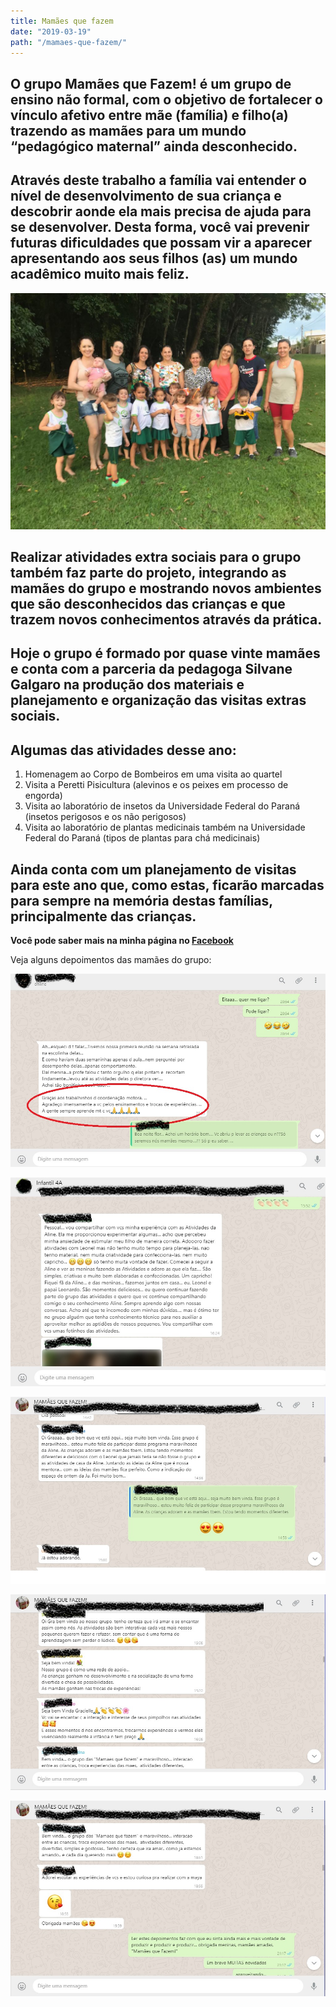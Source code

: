 ```yaml
---
title: Mamães que fazem
date: "2019-03-19"
path: "/mamaes-que-fazem/"
---
```


## O grupo **Mamães que Fazem!** é um grupo de ensino não formal, com o objetivo de fortalecer o vínculo afetivo entre mãe (família) e filho(a) trazendo as mamães para um mundo “pedagógico maternal” ainda desconhecido. 

## Através deste trabalho a família vai entender o nível de desenvolvimento de sua criança e descobrir aonde ela mais precisa de ajuda para se desenvolver. Desta forma, você vai prevenir futuras dificuldades que possam vir a aparecer apresentando aos seus filhos (as) um mundo acadêmico muito mais feliz.


![Encontro do Grupo Mamães que Fazem](./mamaesquefazem.jpg)

## Realizar atividades extra sociais para o grupo também faz parte do projeto, integrando as mamães do grupo e mostrando novos ambientes que são desconhecidos das crianças e que trazem novos conhecimentos através da prática.

## Hoje o grupo é formado por quase vinte mamães e conta com a parceria da pedagoga Silvane Galgaro na produção dos materiais e planejamento e organização das visitas extras sociais.

## Algumas das atividades desse ano:

1. Homenagem ao Corpo de Bombeiros em uma visita ao quartel
2. Visita a Peretti Pisicultura (alevinos e os peixes em processo de engorda)
3. Visita ao laboratório de insetos da Universidade Federal do Paraná (insetos perigosos e os não perigosos)
4. Visita ao laboratório de plantas medicinais também na Universidade Federal do Paraná (tipos de plantas para chá medicinais)

## Ainda conta com um planejamento de visitas para este ano que, como estas, ficarão marcadas para sempre na memória destas famílias, principalmente das crianças.

**Você pode saber mais na minha página no [Facebook](https://www.facebook.com/alinemarius)**

Veja alguns depoimentos das mamães do grupo:

![Depoimento](./depo1.jpg)

![Depoimento](./depo2.jpg)

![Depoimento](./depo3.jpg)

![Depoimento 4](./depo4.jpg)

![Depoimento](./depo5.jpg)
